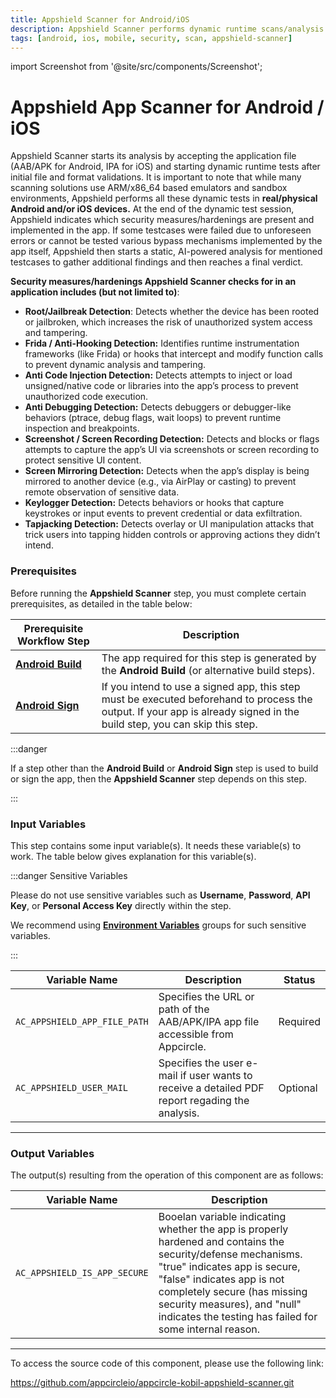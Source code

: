 ```yaml
---
title: Appshield Scanner for Android/iOS
description: Appshield Scanner performs dynamic runtime scans/analysis and AI supported static (file-based) inspections for mobile app files (APK, AAB, IPA) to detect existing security mechanisms and indicates whether an app is secure or not.
tags: [android, ios, mobile, security, scan, appshield-scanner]
---
```


import Screenshot from '@site/src/components/Screenshot';

# Appshield App Scanner for Android / iOS

Appshield Scanner starts its analysis by accepting the application file (AAB/APK for Android, IPA for iOS) and starting dynamic runtime tests after initial file and format validations. 
It is important to note that while many scanning solutions use ARM/x86_64 based emulators and sandbox environments, Appshield performs all these dynamic tests in **real/physical Android and/or iOS devices.**
At the end of the dynamic test session, Appshield indicates which security measures/hardenings are present and implemented in the app. If some testcases were failed due to unforeseen errors or cannot be tested various bypass mechanisms 
implemented by the app itself, Appshield then starts a static, AI-powered analysis for mentioned testcases to gather additional findings and then reaches a final verdict.

**Security measures/hardenings Appshield Scanner checks for in an application includes (but not limited to)**:

* **Root/Jailbreak Detection**: Detects whether the device has been rooted or jailbroken, which increases the risk of unauthorized system access and tampering.
* **Frida / Anti-Hooking Detection:** Identifies runtime instrumentation frameworks (like Frida) or hooks that intercept and modify function calls to prevent dynamic analysis and tampering.
* **Anti Code Injection Detection:** Detects attempts to inject or load unsigned/native code or libraries into the app’s process to prevent unauthorized code execution.
* **Anti Debugging Detection:** Detects debuggers or debugger-like behaviors (ptrace, debug flags, wait loops) to prevent runtime inspection and breakpoints.
* **Screenshot / Screen Recording Detection:** Detects and blocks or flags attempts to capture the app’s UI via screenshots or screen recording to protect sensitive UI content.
* **Screen Mirroring Detection:** Detects when the app’s display is being mirrored to another device (e.g., via AirPlay or casting) to prevent remote observation of sensitive data.
* **Keylogger Detection:** Detects behaviors or hooks that capture keystrokes or input events to prevent credential or data exfiltration.
* **Tapjacking Detection:** Detects overlay or UI manipulation attacks that trick users into tapping hidden controls or approving actions they didn’t intend.

### Prerequisites

Before running the **Appshield Scanner** step, you must complete certain prerequisites, as detailed in the table below:

| Prerequisite Workflow Step                                                                         | Description                                                                                                                                                              |
| -------------------------------------------------------------------------------------------------- | ------------------------------------------------------------------------------------------------------------------------------------------------------------------------ |
| [**Android Build**](/workflows/android-specific-workflow-steps/android-build) | The app required for this step is generated by the **Android Build** (or alternative build steps).                                                                       |
| [**Android Sign**](/workflows/android-specific-workflow-steps/android-sign)   | If you intend to use a signed app, this step must be executed beforehand to process the output. If your app is already signed in the build step, you can skip this step. |

:::danger

If a step other than the **Android Build** or **Android Sign** step is used to build or sign the app, then the **Appshield Scanner** step depends on this step.

:::

<Screenshot url='https://cdn.appcircle.io/docs/assets/android-workflow-components-appdome-build-to-secure_1.png'/>

### Input Variables

This step contains some input variable(s). It needs these variable(s) to work. The table below gives explanation for this variable(s).

<Screenshot url='https://cdn.appcircle.io/docs/assets/android-workflow-components-appdome-build-to-secure_2.png'/>

:::danger Sensitive Variables

Please do not use sensitive variables such as **Username**, **Password**, **API Key**, or **Personal Access Key** directly within the step.

We recommend using [**Environment Variables**](/build/build-environment-variables) groups for such sensitive variables.

:::

| Variable Name               | Description                                                                                          | Status |                                                                                                                                                                                                                                                                                                                                          
| --------------------------- | ---------------------------------------------------------------------------------------------------- | -------- |
| `AC_APPSHIELD_APP_FILE_PATH`| Specifies the URL or path of the AAB/APK/IPA app file accessible from Appcircle.                     | Required |                                                                                                                                                        
| `AC_APPSHIELD_USER_MAIL`    | Specifies the user e-mail if user wants to receive a detailed PDF report regading the analysis.      | Optional |

---

### Output Variables

The output(s) resulting from the operation of this component are as follows:

<Screenshot url='https://cdn.appcircle.io/docs/assets/android-workflow-components-appdome-build-to-secure_3.png'/>

| Variable Name                          | Description                                                                                                                                                                                                                                                                                         |
| -------------------------------------- | --------------------------------------------------------------------------------------------------------------------------------------------------------------------------------------------------------------------------------------------------------------------------------------------------- |
| `AC_APPSHIELD_IS_APP_SECURE`           | Booelan variable indicating whether the app is properly hardened and contains the security/defense mechanisms. "true" indicates app is secure, "false" indicates app is not completely secure (has missing security measures), and "null" indicates the testing has failed for some internal reason. |                                            |


---

To access the source code of this component, please use the following link:

https://github.com/appcircleio/appcircle-kobil-appshield-scanner.git
